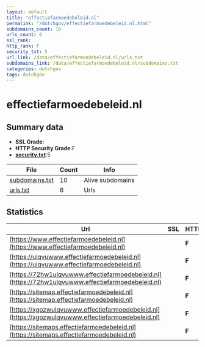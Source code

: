 ```yaml
---
layout: default
title: "effectiefarmoedebeleid.nl"
permalink: "/dutchgov/effectiefarmoedebeleid.nl.html"
subdomains_count: 10
urls_count: 6
ssl_rank: 
http_rank: F
security_txt: 5
url_link: /data/effectiefarmoedebeleid.nl/urls.txt
subdomains_link: /data/effectiefarmoedebeleid.nl/subdomains.txt
categories: dutchgov
tags: dutchgov
---
```



# effectiefarmoedebeleid.nl
## Summary data


 - **SSL Grade**:
 - **HTTP Security Grade**:F
 - **[security.txt](https://www.digitaleoverheid.nl/nieuws/standaard-security-txt-nu-verplicht-voor-overheid/)**:5


| File       | Count | Info |
|------------|-------|------|
|[subdomains.txt](/DutchGovScope/data/effectiefarmoedebeleid.nl/subdomains.txt)|10|Alive subdomains|
|[urls.txt](/DutchGovScope/data/effectiefarmoedebeleid.nl/urls.txt)|6|Urls|


## Statistics


| Url | SSL | HTTP | Server | Cookie | HSTS | CORS | CTO | CSP | XFO | XXP | RP |FP| Tech |Title |
|--------|-------|-------|------|------|------|------|------|------|------|------|------|------|------|------|
|[https://www.effectiefarmoedebeleid.nl](https://www.effectiefarmoedebeleid.nl)| | **F**|Parking/1.0| | | | | | | | :white_check_mark: | ||effectiefarmoede...|
|[https://ulqvuwww.effectiefarmoedebeleid.nl](https://ulqvuwww.effectiefarmoedebeleid.nl)| | **F**||:o: | | | | | | | :white_check_mark: | |||
|[https://72hw1ulqvuwww.effectiefarmoedebeleid.nl](https://72hw1ulqvuwww.effectiefarmoedebeleid.nl)| | **F**||:o: | | | | | | | :white_check_mark: | |||
|[https://sitemap.effectiefarmoedebeleid.nl](https://sitemap.effectiefarmoedebeleid.nl)| | **F**||:o: | | | | | | | :white_check_mark: | |||
|[https://xgozwulqvuwww.effectiefarmoedebeleid.nl](https://xgozwulqvuwww.effectiefarmoedebeleid.nl)| | **F**||:o: | | | | | | | :white_check_mark: | |||
|[https://sitemaps.effectiefarmoedebeleid.nl](https://sitemaps.effectiefarmoedebeleid.nl)| | **F**||:o: | | | | | | | :white_check_mark: | |||


